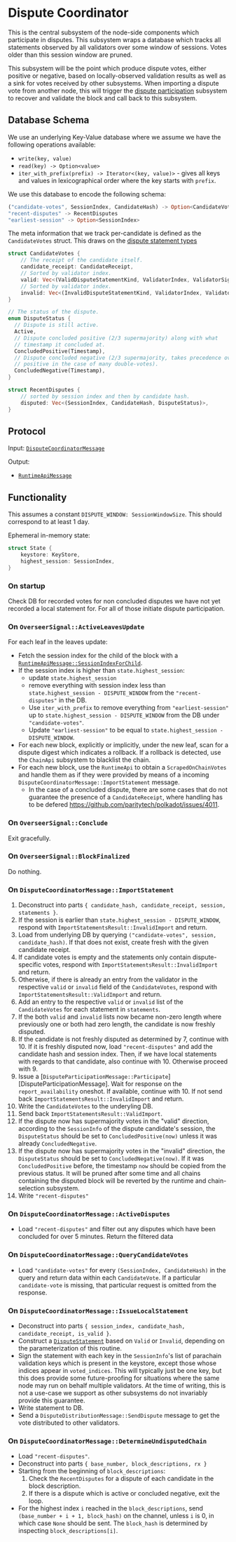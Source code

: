# Dispute Coordinator

This is the central subsystem of the node-side components which participate in disputes. This subsystem wraps a database which tracks all statements observed by all validators over some window of sessions. Votes older than this session window are pruned.

This subsystem will be the point which produce dispute votes, either positive or negative, based on locally-observed validation results as well as a sink for votes received by other subsystems. When importing a dispute vote from another node, this will trigger the [dispute participation](dispute-participation.md) subsystem to recover and validate the block and call back to this subsystem.

## Database Schema

We use an underlying Key-Value database where we assume we have the following operations available:
  * `write(key, value)`
  * `read(key) -> Option<value>`
  * `iter_with_prefix(prefix) -> Iterator<(key, value)>` - gives all keys and values in lexicographical order where the key starts with `prefix`.

We use this database to encode the following schema:

```rust
("candidate-votes", SessionIndex, CandidateHash) -> Option<CandidateVotes>
"recent-disputes" -> RecentDisputes
"earliest-session" -> Option<SessionIndex>
```

The meta information that we track per-candidate is defined as the `CandidateVotes` struct.
This draws on the [dispute statement types][DisputeTypes]

```rust
struct CandidateVotes {
    // The receipt of the candidate itself.
    candidate_receipt: CandidateReceipt,
    // Sorted by validator index.
    valid: Vec<(ValidDisputeStatementKind, ValidatorIndex, ValidatorSignature)>,
    // Sorted by validator index.
    invalid: Vec<(InvalidDisputeStatementKind, ValidatorIndex, ValidatorSignature)>,
}

// The status of the dispute.
enum DisputeStatus {
  // Dispute is still active.
  Active,
  // Dispute concluded positive (2/3 supermajority) along with what
  // timestamp it concluded at.
  ConcludedPositive(Timestamp),
  // Dispute concluded negative (2/3 supermajority, takes precedence over
  // positive in the case of many double-votes).
  ConcludedNegative(Timestamp),
}

struct RecentDisputes {
    // sorted by session index and then by candidate hash.
    disputed: Vec<(SessionIndex, CandidateHash, DisputeStatus)>,
}
```

## Protocol

Input: [`DisputeCoordinatorMessage`][DisputeCoordinatorMessage]

Output:
  - [`RuntimeApiMessage`][RuntimeApiMessage]

## Functionality

This assumes a constant `DISPUTE_WINDOW: SessionWindowSize`. This should correspond to at least 1 day.

Ephemeral in-memory state:

```rust
struct State {
    keystore: KeyStore,
    highest_session: SessionIndex,
}
```

### On startup

Check DB for recorded votes for non concluded disputes we have not yet
recorded a local statement for.
For all of those initiate dispute participation.

### On `OverseerSignal::ActiveLeavesUpdate`

For each leaf in the leaves update:

* Fetch the session index for the child of the block with a [`RuntimeApiMessage::SessionIndexForChild`][RuntimeApiMessage].
* If the session index is higher than `state.highest_session`:
  * update `state.highest_session`
  * remove everything with session index less than `state.highest_session - DISPUTE_WINDOW` from the `"recent-disputes"` in the DB.
  * Use `iter_with_prefix` to remove everything from `"earliest-session"` up to `state.highest_session - DISPUTE_WINDOW` from the DB under `"candidate-votes"`.
  * Update `"earliest-session"` to be equal to `state.highest_session - DISPUTE_WINDOW`.
* For each new block, explicitly or implicitly, under the new leaf, scan for a dispute digest which indicates a rollback. If a rollback is detected, use the `ChainApi` subsystem to blacklist the chain.
* For each new block, use the `RuntimeApi` to obtain a `ScrapedOnChainVotes` and handle them as if they were provided by means of a incoming `DisputeCoordinatorMessage::ImportStatement` message.
  * In the case of a concluded dispute, there are some cases that do not guarantee the presence of a `CandidateReceipt`, where handling has to be defered <https://github.com/paritytech/polkadot/issues/4011>.

### On `OverseerSignal::Conclude`

Exit gracefully.

### On `OverseerSignal::BlockFinalized`

Do nothing.

### On `DisputeCoordinatorMessage::ImportStatement`

1. Deconstruct into parts `{ candidate_hash, candidate_receipt, session, statements }`.
2. If the session is earlier than `state.highest_session - DISPUTE_WINDOW`,
   respond with `ImportStatementsResult::InvalidImport` and return.
3. Load from underlying DB by querying `("candidate-votes", session,
   candidate_hash)`.  If that does not exist, create fresh with the given
   candidate receipt.
4. If candidate votes is empty and the statements only contain dispute-specific
   votes, respond with `ImportStatementsResult::InvalidImport` and return.
5. Otherwise, if there is already an entry from the validator in the respective
  `valid` or `invalid` field of the `CandidateVotes`,  respond with
  `ImportStatementsResult::ValidImport` and return.
6. Add an entry to the respective `valid` or `invalid` list of the
   `CandidateVotes` for each statement in `statements`.
7. If the both `valid` and `invalid` lists now became non-zero length where
   previously one or both had zero length, the candidate is now freshly
   disputed.
8. If the candidate is not freshly disputed as determined by 7, continue with
   10. If it is freshly disputed now, load `"recent-disputes"` and add the
   candidate hash and session index. Then, if we have local statements with
   regards to that candidate,  also continue with 10. Otherwise proceed with 9.
9. Issue a
   [`DisputeParticipationMessage::Participate`][DisputeParticipationMessage].
   Wait for response on the `report_availability` oneshot. If available, continue
   with 10. If not send back `ImportStatementsResult::InvalidImport` and return.
10. Write the `CandidateVotes` to the underyling DB.
11. Send back `ImportStatementsResult::ValidImport`.
12. If the dispute now has supermajority votes in the "valid" direction,
    according to the `SessionInfo` of the dispute candidate's session, the
    `DisputeStatus` should be set to `ConcludedPositive(now)` unless it was
    already `ConcludedNegative`.
13. If the dispute now has supermajority votes in the "invalid" direction,
    the `DisputeStatus` should be set to `ConcludedNegative(now)`. If it
    was `ConcludedPositive` before, the timestamp `now` should be copied
    from the previous status. It will be pruned after some time and all chains
    containing the disputed block will be reverted by the runtime and
    chain-selection subsystem.
14. Write `"recent-disputes"`

### On `DisputeCoordinatorMessage::ActiveDisputes`

* Load `"recent-disputes"` and filter out any disputes which have been concluded for over 5 minutes. Return the filtered data

### On `DisputeCoordinatorMessage::QueryCandidateVotes`

* Load `"candidate-votes"` for every `(SessionIndex, CandidateHash)` in the query and return data within each `CandidateVote`.
  If a particular `candidate-vote` is missing, that particular request is omitted from the response.

### On `DisputeCoordinatorMessage::IssueLocalStatement`

* Deconstruct into parts `{ session_index, candidate_hash, candidate_receipt, is_valid }`.
* Construct a [`DisputeStatement`][DisputeStatement] based on `Valid` or `Invalid`, depending on the parameterization of this routine.
* Sign the statement with each key in the `SessionInfo`'s list of parachain validation keys which is present in the keystore, except those whose indices appear in `voted_indices`. This will typically just be one key, but this does provide some future-proofing for situations where the same node may run on behalf multiple validators. At the time of writing, this is not a use-case we support as other subsystems do not invariably provide this guarantee.
* Write statement to DB.
* Send a `DisputeDistributionMessage::SendDispute` message to get the vote
  distributed to other validators.

### On `DisputeCoordinatorMessage::DetermineUndisputedChain`

* Load `"recent-disputes"`.
* Deconstruct into parts `{ base_number, block_descriptions, rx }`
* Starting from the beginning of `block_descriptions`:
  1. Check the `RecentDisputes` for a dispute of each candidate in the block description.
  1. If there is a dispute which is active or concluded negative, exit the loop.
* For the highest index `i` reached in the `block_descriptions`, send `(base_number + i + 1, block_hash)` on the channel, unless `i` is 0, in which case `None` should be sent. The `block_hash` is determined by inspecting `block_descriptions[i]`.

[DisputeTypes]: ../../types/disputes.md
[DisputeStatement]: ../../types/disputes.md#disputestatement
[DisputeCoordinatorMessage]: ../../types/overseer-protocol.md#dispute-coordinator-message
[RuntimeApiMessage]: ../../types/overseer-protocol.md#runtime-api-message
